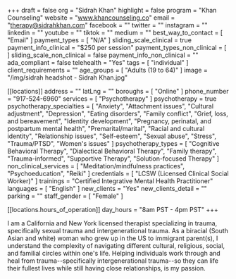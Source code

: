 +++
draft = false
org = "Sidrah Khan"
highlight = false
program = "Khan Counseling"
website = "www.khancounseling.co"
email = "therapy@sidrahkhan.com"
facebook = ""
twitter = ""
instagram = ""
linkedin = ""
youtube = ""
tiktok = ""
medium = ""
best_way_to_contact = [ "Email" ]
payment_types = [ "N/A" ]
sliding_scale_clinical = true
payment_info_clinical = "$250 per session"
payment_types_non_clinical = [ ]
sliding_scale_non_clinical = false
payment_info_non_clinical = ""
ada_compliant = false
telehealth = "Yes"
tags = [ "individual" ]
client_requirements = ""
age_groups = [ "Adults (19 to 64)" ]
image = "/img/sidrah headshot - Sidrah Khan.jpg"

[[locations]]
address = ""
latLng = ""
boroughs = [ "Online" ]
phone_number = "917-524-6960"
services = [ "Psychotherapy" ]
psychotherapy = true
psychotherapy_specialties = [
  "Anxiety",
  "Attachment issues",
  "Cultural adjustment",
  "Depression",
  "Eating disorders",
  "Family conflict",
  "Grief, loss, and bereavement",
  "Identity development",
  "Pregnancy, perinatal, and postpartum mental health",
  "Premarital/marital",
  "Racial and cultural identity",
  "Relationship issues",
  "Self-esteem",
  "Sexual abuse",
  "Stress",
  "Trauma/PTSD",
  "Women's issues"
]
psychotherapy_types = [
  "Cognitive Behavioral Therapy",
  "Dialectical Behavioral Therapy",
  "Family therapy",
  "Trauma-informed",
  "Supportive Therapy",
  "Solution-focused Therapy"
]
non_clinical_services = [
  "Meditation/mindfulness practices",
  "Psychoeducation",
  "Reiki"
]
credentials = [ "LCSW (Licensed Clinical Social Worker)" ]
trainings = "Certified Integrative Mental Health Practitioner"
languages = [ "English" ]
new_clients = "Yes"
new_clients_detail = ""
parking = ""
staff_gender = [ "Female" ]

  [[locations.hours_of_operation]]
  day_hours = "8am PST - 4pm PST"
+++

I am a California and New York licensed therapist specializing in trauma, specifically sexual trauma and intergenerational trauma. As a biracial (South Asian and white) woman who grew up in the US to immigrant parent(s), I understand the complexity of navigating different cultural, religious, social, and familial circles within one's life. Helping individuals work through and heal from trauma--specifically intergenerational trauma--so they can life their fullest lives while still having close relationships, is my passion.
